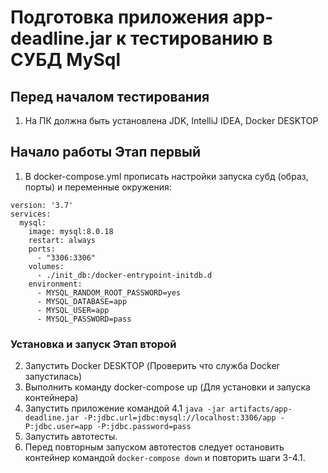 
# Подготовка приложения app-deadline.jar к тестированию в СУБД MySql

## Перед началом тестирования

1. На ПК должна быть установлена JDK, IntelliJ IDEA, Docker DESKTOP

## Начало работы Этап первый
1. В docker-compose.yml прописать настройки запуска субд (образ, порты) и переменные окружения: 
```
version: '3.7'
services:
  mysql:
    image: mysql:8.0.18
    restart: always
    ports:
      - "3306:3306"
    volumes:
      - ./init_db:/docker-entrypoint-initdb.d
    environment:
      - MYSQL_RANDOM_ROOT_PASSWORD=yes
      - MYSQL_DATABASE=app
      - MYSQL_USER=app
      - MYSQL_PASSWORD=pass
```                                                                                                                                                         
                                                                                                                                                                        
### Установка и запуск Этап второй
2. Запустить Docker DESKTOP (Проверить что служба Docker запустилась)
3. Выполнить команду docker-compose up (Для установки и запуска контейнера)   
4. Запустить приложение командой
4.1   ```java -jar artifacts/app-deadline.jar -P:jdbc.url=jdbc:mysql://localhost:3306/app -P:jdbc.user=app -P:jdbc.password=pass ```
5. Запустить автотесты.
6. Перед повторным запуском автотестов следует остановить контейнер командой `docker-compose down` и повторить шаги 3-4.1.
